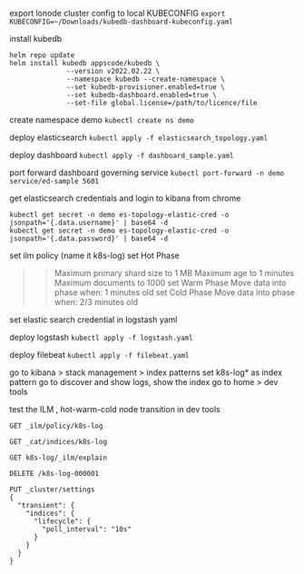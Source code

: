 export lonode cluster config to local KUBECONFIG
`export KUBECONFIG=~/Downloads/kubedb-dashboard-kubeconfig.yaml`

install kubedb
```
helm repo update
helm install kubedb appscode/kubedb \  
              --version v2022.02.22 \
              --namespace kubedb --create-namespace \
              --set kubedb-provisioner.enabled=true \
              --set kubedb-dashboard.enabled=true \
              --set-file global.license=/path/to/licence/file

```

create namespace demo
`kubectl create ns demo`


deploy elasticsearch 
`kubectl apply -f elasticsearch_topology.yaml `

deploy dashboard
`kubectl apply -f dashboard_sample.yaml`

port forward dashboard governing service
`kubectl port-forward -n demo service/ed-sample 5601`

get elasticsearch credentials and login to kibana from chrome
```
kubectl get secret -n demo es-topology-elastic-cred -o jsonpath='{.data.username}' | base64 -d
kubectl get secret -n demo es-topology-elastic-cred -o jsonpath='{.data.password}' | base64 -d
```

set ilm policy  (name it k8s-log)
set Hot Phase 
>> Maximum primary shard size to 1 MB
>> Maximum age to 1 minutes
>> Maximum documents to 1000
set Warm Phase
>>  Move data into phase when: 1 minutes old
set Cold Phase
>>  Move data into phase when: 2/3 minutes old

set elastic search credential in logstash yaml

deploy logstash
`kubectl apply -f logstash.yaml `

deploy filebeat
`kubectl apply -f filebeat.yaml`

go to kibana > stack management > index patterns
set k8s-log* as index pattern
go to discover and show logs, show the index
go to home > dev tools

test the ILM , hot-warm-cold node transition in dev tools
```
GET _ilm/policy/k8s-log

GET _cat/indices/k8s-log

GET k8s-log/_ilm/explain

DELETE /k8s-log-000001

PUT _cluster/settings
{
  "transient": {
    "indices": {
      "lifecycle": {
        "poll_interval": "10s"
      }
    }
  }
}

```